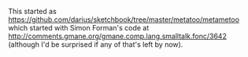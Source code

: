 This started as https://github.com/darius/sketchbook/tree/master/metatoo/metametoo
which started with Simon Forman's code at
http://comments.gmane.org/gmane.comp.lang.smalltalk.fonc/3642
(although I'd be surprised if any of that's left by now).
